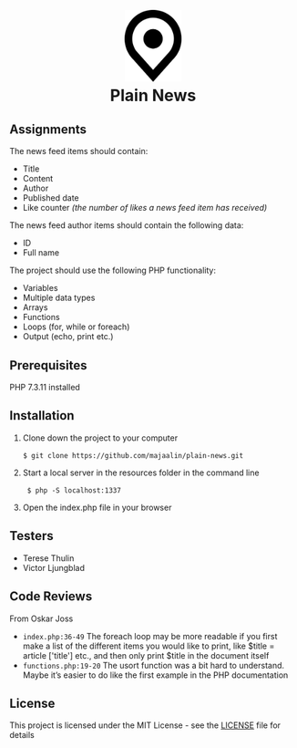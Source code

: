 <h1 align="center">
    <br>
    <img src="image/logo.png" alt="Plain News" width="100">
    <br>
        Plain News
    <br>
</h1>

## Assignments

The news feed items should contain:

- Title
- Content
- Author
- Published date
- Like counter _(the number of likes a news feed item has received)_

The news feed author items should contain the following data:
- ID
- Full name

The project should use the following PHP functionality:
- Variables
- Multiple data types
- Arrays
- Functions
- Loops (for, while or foreach)
- Output (echo, print etc.)

## Prerequisites

PHP 7.3.11 installed

## Installation
1. Clone down the project to your computer

    ```
    $ git clone https://github.com/majaalin/plain-news.git
     ```
2. Start a local server in the resources folder in the command line

   ```
    $ php -S localhost:1337
   ```
3. Open the index.php file in your browser

## Testers
- Terese Thulin
- Victor Ljungblad

## Code Reviews
From Oskar Joss
- `index.php:36-49` The foreach loop may be more readable if you first make a list of the different items you would like to print, like $title = article ['title'] etc., and then only print $title in the document itself
- `functions.php:19-20` The usort function was a bit hard to understand. Maybe it’s easier to do like the first example in the PHP documentation

## License
This project is licensed under the MIT License - see the [LICENSE](LICENSE) file for details


